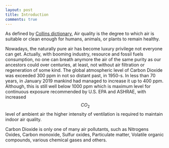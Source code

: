 ```yaml
---
layout: post
title: Introduction
comments: true
---
```


As defined by [Collins dictionary](https://www.collinsdictionary.com/dictionary/english/air-quality), Air quality is the degree to which air is suitable or clean enough for humans, animals, or plants to remain healthy.  

Nowadays, the naturally pure air has become luxury privilege not everyone can get. Actually, with booming industry, resource and fossil fuels consumption, no one can breath anymore the air of the same purity as our ancestors could over centuries, at least, not without air filtration or regeneration of some kind. The global atmospheric level of Carbon Dioxide was exceeded 300 ppm in not so distant past, in 1950-s. In less than 70 years, in January 2019 mankind had managed to increase it up to 400 ppm. Although, this is still well below 1000 ppm which is maximum level for continuous exposure recommended by U.S. EPA and ASHRAE, with increased $$CO_2$$ level of ambient air the higher intensity of ventilation is required to maintain indoor air quality.  

Carbon Dioxide is only one of many air pollutants, such as Nitrogens Oxides, Carbon monoxide, Sulfur oxides, Particulate matter, Volatile organic compounds, various chemical gases and others.  
 